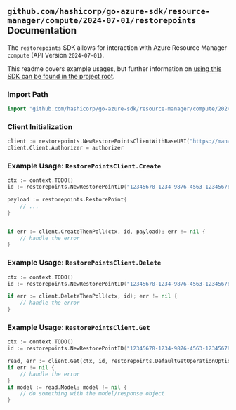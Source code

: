 
## `github.com/hashicorp/go-azure-sdk/resource-manager/compute/2024-07-01/restorepoints` Documentation

The `restorepoints` SDK allows for interaction with Azure Resource Manager `compute` (API Version `2024-07-01`).

This readme covers example usages, but further information on [using this SDK can be found in the project root](https://github.com/hashicorp/go-azure-sdk/tree/main/docs).

### Import Path

```go
import "github.com/hashicorp/go-azure-sdk/resource-manager/compute/2024-07-01/restorepoints"
```


### Client Initialization

```go
client := restorepoints.NewRestorePointsClientWithBaseURI("https://management.azure.com")
client.Client.Authorizer = authorizer
```


### Example Usage: `RestorePointsClient.Create`

```go
ctx := context.TODO()
id := restorepoints.NewRestorePointID("12345678-1234-9876-4563-123456789012", "example-resource-group", "restorePointCollectionValue", "restorePointValue")

payload := restorepoints.RestorePoint{
	// ...
}


if err := client.CreateThenPoll(ctx, id, payload); err != nil {
	// handle the error
}
```


### Example Usage: `RestorePointsClient.Delete`

```go
ctx := context.TODO()
id := restorepoints.NewRestorePointID("12345678-1234-9876-4563-123456789012", "example-resource-group", "restorePointCollectionValue", "restorePointValue")

if err := client.DeleteThenPoll(ctx, id); err != nil {
	// handle the error
}
```


### Example Usage: `RestorePointsClient.Get`

```go
ctx := context.TODO()
id := restorepoints.NewRestorePointID("12345678-1234-9876-4563-123456789012", "example-resource-group", "restorePointCollectionValue", "restorePointValue")

read, err := client.Get(ctx, id, restorepoints.DefaultGetOperationOptions())
if err != nil {
	// handle the error
}
if model := read.Model; model != nil {
	// do something with the model/response object
}
```
